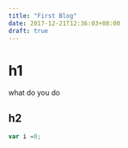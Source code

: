 ```yaml
---
title: "First Blog"
date: 2017-12-21T12:36:03+08:00
draft: true
---
```



# h1
what do you do
## h2 

```javascript
var i =0;

```
